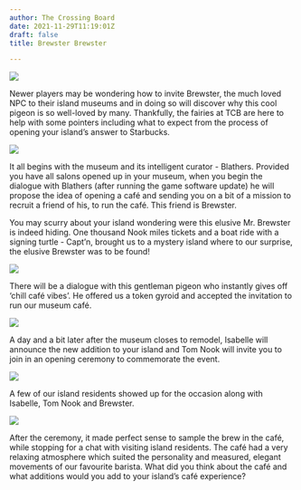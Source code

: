```yaml
---
author: The Crossing Board
date: 2021-11-29T11:19:01Z
draft: false
title: Brewster Brewster

---
```

![](/images/news/brewster.png)

Newer players may be wondering how to invite Brewster, the much loved NPC to their island museums and in doing so will discover why this cool pigeon is so well-loved by many. Thankfully, the fairies at TCB are here to help with some pointers including what to expect from the process of opening your island’s answer to Starbucks.

![](/images/news/1.jpeg)

It all begins with the museum and its intelligent curator - Blathers. Provided you have all salons opened up in your museum, when you begin the dialogue with Blathers (after running the game software update) he will propose the idea of opening a café and sending you on a bit of a mission to recruit a friend of his, to run the café. This friend is Brewster.

You may scurry about your island wondering were this elusive Mr. Brewster is indeed hiding. One thousand Nook miles tickets and a boat ride with a signing turtle - Capt’n, brought us to a mystery island where to our surprise, the elusive Brewster was to be found!

![](/images/news/2.jpeg)

There will be a dialogue with this gentleman pigeon who instantly gives off ‘chill café vibes’. He offered us a token gyroid and accepted the invitation to run our museum café.

![](/images/news/3.jpeg)

A day and a bit later after the museum closes to remodel, Isabelle will announce the new addition to your island and Tom Nook will invite you to join in an opening ceremony to commemorate the event.

![](/images/news/4.jpeg)

A few of our island residents showed up for the occasion along with Isabelle, Tom Nook and Brewster.

![](/images/news/5.jpeg)

After the ceremony, it made perfect sense to sample the brew in the café, while stopping for a chat with visiting island residents. The café had a very relaxing atmosphere which suited the personality and measured, elegant movements of our favourite barista. What did you think about the café and what additions would you add to your island’s café experience?